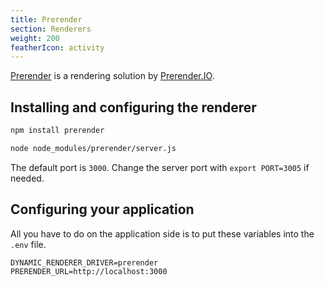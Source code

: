 ```yaml
---
title: Prerender
section: Renderers
weight: 200
featherIcon: activity
---
```


[Prerender](https://github.com/prerender/prerender) is a rendering solution by [Prerender.IO](https://prerender.io/).

## Installing and configuring the renderer

```bash
npm install prerender
```

```bash
node node_modules/prerender/server.js
```

The default port is `3000`. Change the server port with `export PORT=3005` if needed.

## Configuring your application

All you have to do on the application side is to put these variables into the `.env` file.

```
DYNAMIC_RENDERER_DRIVER=prerender
PRERENDER_URL=http://localhost:3000
```

